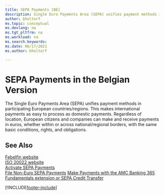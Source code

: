 ```yaml
---
title: SEPA Payments [BE]
description: Single Euro Payments Area (SEPA) unifies payment methods in participating European countries/regions and international payments as easy to process as domestic payments.
author: bholtorf
ms.topic: conceptual
ms.devlang: na
ms.tgt_pltfrm: na
ms.workload: na
ms.search.keywords:
ms.date: 06/17/2021
ms.author: bholtorf

---
```

# SEPA Payments in the Belgian Version

The Single Euro Payments Area (SEPA) unifies payment methods in participating European countries/regions. This makes international payments as easy to process as domestic payments. Regardless of location, European citizens and companies can make and receive payments in euros, whether within or across national/regional borders, with the same basic conditions, rights, and obligations.  

## See Also

[Febelfin website](https://go.microsoft.com/fwlink/?LinkId=275119)   
[ISO 20022 website](https://go.microsoft.com/fwlink/?LinkId=275120)   
[Activate SEPA Payments](/dynamics365/business-central/LocalFunctionality/Belgium/belgian-electronic-payments)   
[File Non-Euro SEPA Payments](/dynamics365/business-central/LocalFunctionality/Belgium/belgian-electronic-payments)
[Make Payments with the AMC Banking 365 Fundamentals extension or SEPA Credit Transfer](../../finance-make-payments-with-bank-data-conversion-service-or-sepa-credit-transfer.md)  

[!INCLUDE[footer-include](../../includes/footer-banner.md)]